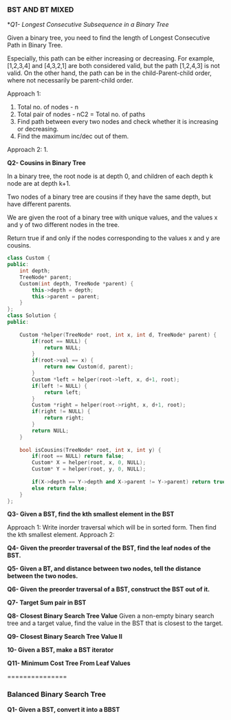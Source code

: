 
### BST AND BT MIXED

**Q1- Longest Consecutive Subsequence in a Binary Tree*

Given a binary tree, you need to find the length of Longest Consecutive Path in Binary Tree.

Especially, this path can be either increasing or decreasing. For example, [1,2,3,4] and [4,3,2,1] are both considered valid, but the path [1,2,4,3] is not valid. On the other hand, the path can be in the child-Parent-child order, where not necessarily be parent-child order.

Approach 1: 
1. Total no. of nodes - n
2. Total pair of nodes - nC2 = Total no. of paths
3. Find path between every two nodes and check whether it is increasing or decreasing. 
4. Find the maximum inc/dec out of them. 

Approach 2: 
1. 

**Q2- Cousins in Binary Tree**

In a binary tree, the root node is at depth 0, and children of each depth k node are at depth k+1.

Two nodes of a binary tree are cousins if they have the same depth, but have different parents.

We are given the root of a binary tree with unique values, and the values x and y of two different nodes in the tree.

Return true if and only if the nodes corresponding to the values x and y are cousins.

```cpp
class Custom {
public:
    int depth;
    TreeNode* parent;
    Custom(int depth, TreeNode *parent) {
        this->depth = depth;
        this->parent = parent;
    }
};
class Solution {
public:
    
    Custom *helper(TreeNode* root, int x, int d, TreeNode* parent) {
        if(root == NULL) {
            return NULL;
        }
        if(root->val == x) {
            return new Custom(d, parent);
        }
        Custom *left = helper(root->left, x, d+1, root);
        if(left != NULL) {
            return left;
        }
        Custom *right = helper(root->right, x, d+1, root);
        if(right != NULL) {
            return right;
        }
        return NULL;
    }
    
    bool isCousins(TreeNode* root, int x, int y) {
        if(root == NULL) return false;
        Custom* X = helper(root, x, 0, NULL);
        Custom* Y = helper(root, y, 0, NULL);
        
        if(X->depth == Y->depth and X->parent != Y->parent) return true;
        else return false;
    }
};
```

**Q3- Given a BST, find the kth smallest element in the BST**

Approach 1: Write inorder traversal which will be in sorted form. Then find the kth smallest element.
Approach 2: 

**Q4- Given the preorder traversal of the BST, find the leaf nodes of the BST.**

**Q5- Given a BT, and distance between two nodes, tell the distance between the two nodes.**

**Q6- Given the preorder traversal of a BST, construct the BST out of it.**

**Q7- Target Sum pair in BST**

**Q8- Closest Binary Search Tree Value**
Given a non-empty binary search tree and a target value, find the value in the BST that is closest to the target.

**Q9- Closest Binary Search Tree Value II**

**10- Given a BST, make a BST iterator**

**Q11-  Minimum Cost Tree From Leaf Values**

===============
### Balanced Binary Search Tree

**Q1- Given a BST, convert it into a BBST**


